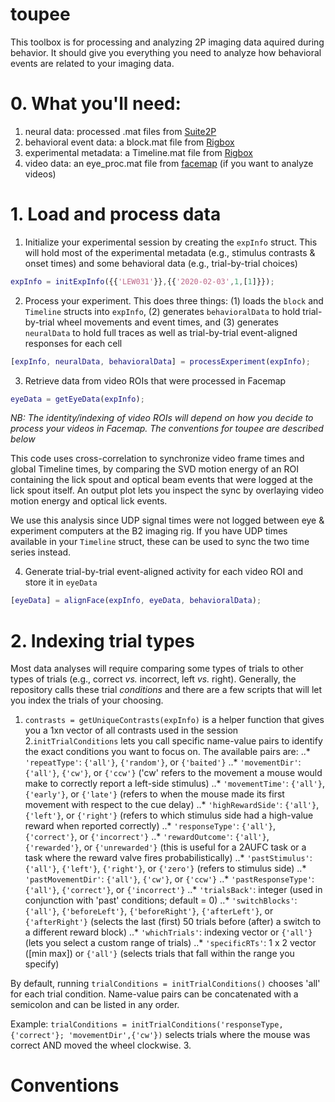 # toupee
This toolbox is for processing and analyzing 2P imaging data aquired during behavior. It should give you everything you need to analyze how behavioral events are related to your imaging data.

# 0. What you'll need:
1. neural data: processed .mat files from [Suite2P](https://github.com/MouseLand/suite2p)
2. behavioral event data: a block.mat file from [Rigbox](https://github.com/cortex-lab/Rigbox)
3. experimental metadata: a Timeline.mat file from [Rigbox](https://github.com/cortex-lab/Rigbox)
4. video data: an eye_proc.mat file from [facemap](https://github.com/MouseLand/FaceMap) (if you want to analyze videos)

# 1. Load and process data
1. Initialize your experimental session by creating the `expInfo` struct. This will hold most of the experimental metadata (e.g., stimulus contrasts & onset times) and some behavioral data (e.g., trial-by-trial choices)
```matlab
expInfo = initExpInfo({{'LEW031'}},{{'2020-02-03',1,[1]}});
```

2. Process your experiment. This does three things: (1) loads the `block` and `Timeline` structs into `expInfo`, (2) generates `behavioralData` to hold trial-by-trial wheel movements and event times, and (3) generates `neuralData` to hold full traces as well as trial-by-trial event-aligned responses for each cell
```matlab
[expInfo, neuralData, behavioralData] = processExperiment(expInfo);
```

3. Retrieve data from video ROIs that were processed in Facemap
```matlab
eyeData = getEyeData(expInfo);
```
_NB: The identity/indexing of video ROIs will depend on how you decide to process your videos in Facemap. The conventions for toupee are described below_

This code uses cross-correlation to synchronize video frame times and global Timeline times, by comparing the SVD motion energy of an ROI containing the lick spout and optical beam events that were logged at the lick spout itself. An output plot lets you inspect the sync by overlaying video motion energy and optical lick events. 

We use this analysis since UDP signal times were not logged between eye & experiment computers at the B2 imaging rig. If you have UDP times available in your `Timeline` struct, these can be used to sync the two time series instead. 

4. Generate trial-by-trial event-aligned activity for each video ROI and store it in `eyeData`
```matlab
[eyeData] = alignFace(expInfo, eyeData, behavioralData);
```
# 2. Indexing trial types
Most data analyses will require comparing some types of trials to other types of trials (e.g., correct _vs._ incorrect, left _vs._ right). Generally, the repository calls these trial _conditions_ and there are a few scripts that will let you index the trials of your choosing.
1. `contrasts = getUniqueContrasts(expInfo)` is a helper function that gives you a 1xn vector of all contrasts used in the session
2.`initTrialConditions` lets you call specific name-value pairs to identify the exact conditions you want to focus on. The available pairs are:
..* `'repeatType'`: `{'all'}`, `{'random'}`, or `{'baited'}`
..* `'movementDir'`: `{'all'}`, `{'cw'}`, or `{'ccw'}` ('cw' refers to the movement a mouse would make to correctly report a left-side stimulus)
..* `'movementTime'`: `{'all'}`, `{'early'}`, or `{'late'}` (refers to when the mouse made its first movement with respect to the cue delay)
..* `'highRewardSide'`: `{'all'}`, `{'left'}`, or `{'right'}` (refers to which stimulus side had a high-value reward when reported correctly)
..* `'responseType'`: `{'all'}`, `{'correct'}`, or `{'incorrect'}`
..* `'rewardOutcome'`: `{'all'}`, `{'rewarded'}`, or `{'unrewarded'}` (this is useful for a 2AUFC task or a task where the reward valve fires probabilistically)
..* `'pastStimulus'`: `{'all'}`, `{'left'}`, `{'right'}`, or `{'zero'}` (refers to stimulus side)
..* `'pastMovementDir'`: `{'all'}`, `{'cw'}`, or `{'ccw'}`
..* `'pastResponseType'`: `{'all'}`, `{'correct'}`, or `{'incorrect'}`
..* `'trialsBack'`: integer (used in conjunction with 'past' conditions; default = 0)
..* `'switchBlocks'`: `{'all'}`, `{'beforeLeft'}`, `{'beforeRight'}`, `{'afterLeft'}`, or `{'afterRight'}` (selects the last (first) 50 trials before (after) a switch to a different reward block)
..* `'whichTrials'`: indexing vector or `{'all'}` (lets you select a custom range of trials)
..* `'specificRTs'`: 1 x 2 vector ([min max]) or `{'all'}` (selects trials that fall within the range you specify)

By default, running `trialConditions = initTrialConditions()` chooses 'all' for each trial condition. Name-value pairs can be concatenated with a semicolon and can be listed in any order.

Example: `trialConditions = initTrialConditions('responseType,{'correct'}; 'movementDir',{'cw'})` selects trials where the mouse was correct AND moved the wheel clockwise.
3. 

#
# Conventions


